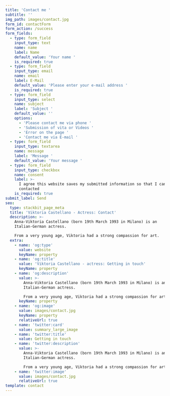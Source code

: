 ```yaml
---
title: 'Contact me '
subtitle: ''
img_path: images/contact.jpg
form_id: contactForm
form_action: /success
form_fields:
  - type: form_field
    input_type: text
    name: name
    label: Name
    default_value: 'Your name '
    is_required: true
  - type: form_field
    input_type: email
    name: email
    label: E-Mail
    default_value: 'Please enter your e-mail address '
    is_required: true
  - type: form_field
    input_type: select
    name: subject
    label: 'Subject '
    default_value: ''
    options:
      - 'Please contact me via phone '
      - 'Submission of vita or Videos '
      - 'Error on the page '
      - 'Contact me via E-mail '
  - type: form_field
    input_type: textarea
    name: message
    label: 'Message '
    default_value: 'Your message '
  - type: form_field
    input_type: checkbox
    name: consent
    label: >-
      I agree this website saves my submitted information so that I can be
      contacted 
    is_required: true
submit_label: Send
seo:
  type: stackbit_page_meta
  title: 'Viktoria Castellano - Actress: Contact'
  description: >-
    Anna-Viktoria Castellano (born 19th March 1993 in Milano) is an
    Italian-German actress.

    From a very young age, Viktoria had a strong compassion for art.
  extra:
    - name: 'og:type'
      value: website
      keyName: property
    - name: 'og:title'
      value: 'Viktoria Castellano - actress: Getting in touch'
      keyName: property
    - name: 'og:description'
      value: >-
        Anna-Viktoria Castellano (born 19th March 1993 in Milano) is an
        Italian-German actress.

        From a very young age, Viktoria had a strong compassion for art.
      keyName: property
    - name: 'og:image'
      value: images/contact.jpg
      keyName: property
      relativeUrl: true
    - name: 'twitter:card'
      value: summary_large_image
    - name: 'twitter:title'
      value: Getting in touch
    - name: 'twitter:description'
      value: >-
        Anna-Viktoria Castellano (born 19th March 1993 in Milano) is an
        Italian-German actress.

        From a very young age, Viktoria had a strong compassion for art.
    - name: 'twitter:image'
      value: images/contact.jpg
      relativeUrl: true
template: contact
---
```

